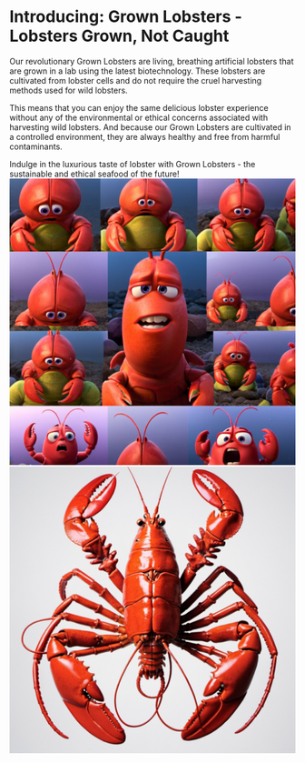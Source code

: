 # Introducing: Grown Lobsters - Lobsters Grown, Not Caught

Our revolutionary Grown Lobsters are living, breathing artificial lobsters that are grown in a lab using the latest biotechnology. These lobsters are cultivated from lobster cells and do not require the cruel harvesting methods used for wild lobsters.

This means that you can enjoy the same delicious lobster experience without any of the environmental or ethical concerns associated with harvesting wild lobsters. And because our Grown Lobsters are cultivated in a controlled environment, they are always healthy and free from harmful contaminants.

Indulge in the luxurious taste of lobster with Grown Lobsters - the sustainable and ethical seafood of the future!
<img src="pixarlobster.png">
<img src="nuclearlobster.jpg">
